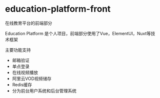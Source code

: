 # education-platform-front

在线教育平台的前端部分

Education Platform 是个人项目，前端部分使用了Vue，ElementUI，Nuxt等技术框架

主要功能支持

- 邮箱验证
- 单点登录
- 在线视频播放
- 阿里云VOD视频储存
- Redis缓存
- 分为前台用户系统和后台管理系统

